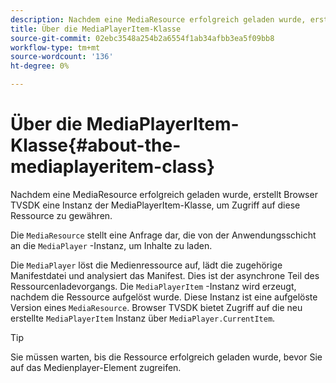 ```yaml
---
description: Nachdem eine MediaResource erfolgreich geladen wurde, erstellt Browser TVSDK eine Instanz der MediaPlayerItem-Klasse, um Zugriff auf diese Ressource zu gewähren.
title: Über die MediaPlayerItem-Klasse
source-git-commit: 02ebc3548a254b2a6554f1ab34afbb3ea5f09bb8
workflow-type: tm+mt
source-wordcount: '136'
ht-degree: 0%

---
```


# Über die MediaPlayerItem-Klasse{#about-the-mediaplayeritem-class}

Nachdem eine MediaResource erfolgreich geladen wurde, erstellt Browser TVSDK eine Instanz der MediaPlayerItem-Klasse, um Zugriff auf diese Ressource zu gewähren.

Die `MediaResource` stellt eine Anfrage dar, die von der Anwendungsschicht an die `MediaPlayer` -Instanz, um Inhalte zu laden.

Die `MediaPlayer` löst die Medienressource auf, lädt die zugehörige Manifestdatei und analysiert das Manifest. Dies ist der asynchrone Teil des Ressourcenladevorgangs. Die `MediaPlayerItem` -Instanz wird erzeugt, nachdem die Ressource aufgelöst wurde. Diese Instanz ist eine aufgelöste Version eines `MediaResource`. Browser TVSDK bietet Zugriff auf die neu erstellte `MediaPlayerItem` Instanz über `MediaPlayer.CurrentItem`.

>[!TIP]
>
>Sie müssen warten, bis die Ressource erfolgreich geladen wurde, bevor Sie auf das Medienplayer-Element zugreifen.
